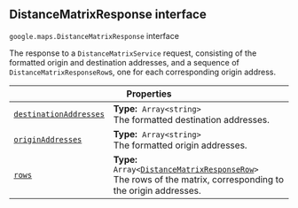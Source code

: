 
<devsite-heading><h2 id="DistanceMatrixResponse" is-upgraded="">DistanceMatrixResponse interface</h2></devsite-heading>
<p>
<code translate="no" dir="ltr"><span itemprop="path">google.maps</span>.<span itemprop="name">DistanceMatrixResponse</span></code>
interface
</p>
<p>The response to a <code translate="no" dir="ltr">DistanceMatrixService</code> request, consisting of the formatted origin and destination addresses, and a sequence of <code translate="no" dir="ltr">DistanceMatrixResponseRow</code>s, one for each corresponding origin address.</p>
<div class="devsite-table-wrapper"><table class="properties responsive" summary="interface DistanceMatrixResponse - Properties">
<thead>
<tr><th colspan="2">Properties</th>
</tr></thead>
<tbody>
<tr id="DistanceMatrixResponse.destinationAddresses">
<td itemprop="property"><code translate="no" dir="ltr"><a class="secret-link" href="#DistanceMatrixResponse.destinationAddresses"><span>destinationAddresses</span></a></code></td>
<td><div><strong>Type:</strong>&nbsp; <code translate="no" dir="ltr">Array&lt;string&gt;</code></div>
<div class="desc">The formatted destination addresses.</div></td>
</tr>
<tr id="DistanceMatrixResponse.originAddresses">
<td itemprop="property"><code translate="no" dir="ltr"><a class="secret-link" href="#DistanceMatrixResponse.originAddresses"><span>originAddresses</span></a></code></td>
<td><div><strong>Type:</strong>&nbsp; <code translate="no" dir="ltr">Array&lt;string&gt;</code></div>
<div class="desc">The formatted origin addresses.</div></td>
</tr>
<tr id="DistanceMatrixResponse.rows">
<td itemprop="property"><code translate="no" dir="ltr"><a class="secret-link" href="#DistanceMatrixResponse.rows"><span>rows</span></a></code></td>
<td><div><strong>Type:</strong>&nbsp; <code translate="no" dir="ltr">Array&lt;<a href="DistanceMatrixResponseRow.md">DistanceMatrixResponseRow</a>&gt;</code></div>
<div class="desc">The rows of the matrix, corresponding to the origin addresses.</div></td>
</tr>
</tbody>
</table></div>
<script src="replace_links.js"></script>
